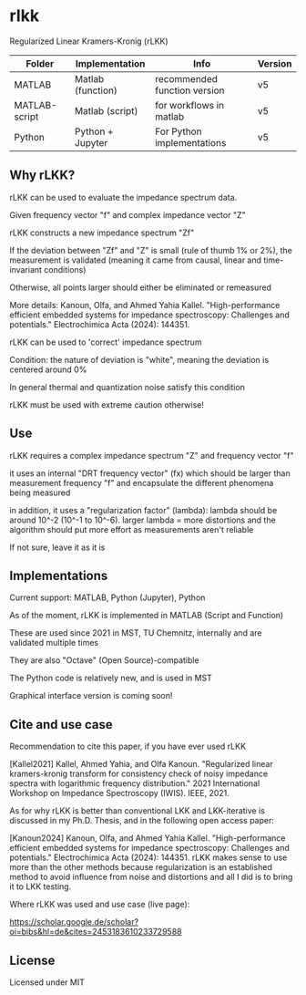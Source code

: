 # rlkk
Regularized Linear Kramers-Kronig (rLKK)

| Folder    | Implementation | Info | Version |
| --------  | -------------- | ---- | ------- |
| MATLAB | Matlab (function) | recommended function version | v5 |
| MATLAB-script | Matlab (script) | for workflows in matlab | v5 |
| Python | Python + Jupyter | For Python implementations | v5 |

## Why rLKK?
rLKK can be used to evaluate the impedance spectrum data. 

Given frequency vector "f" and complex impedance vector "Z"

rLKK constructs a new impedance spectrum "Zf"

If the deviation between "Zf" and "Z" is small (rule of thumb 1% or 2%), the measurement is validated (meaning it came from causal, linear and time-invariant conditions)

Otherwise, all points larger should either be eliminated or remeasured

More details: Kanoun, Olfa, and Ahmed Yahia Kallel. "High-performance efficient embedded systems for impedance spectroscopy: Challenges and potentials." Electrochimica Acta (2024): 144351.


rLKK can be used to 'correct' impedance spectrum

Condition: the nature of deviation is "white", meaning the deviation is centered around 0% 

In general thermal and quantization noise satisfy this condition

rLKK must be used with extreme caution otherwise!



## Use
rLKK requires a complex impedance spectrum "Z" and frequency vector "f"

it uses an internal "DRT frequency vector" (fx) which should be larger than measurement frequency "f" and encapsulate the different phenomena being measured

in addition, it uses a "regularization factor" (lambda): lambda should be around 10^-2 (10^-1 to 10^-6). larger lambda = more distortions and the algorithm should put more effort as measurements aren't reliable

If not sure, leave it as it is


## Implementations
Current support: MATLAB, Python (Jupyter), Python


As of the moment, rLKK is implemented in MATLAB (Script and Function)

These are used since 2021 in MST, TU Chemnitz, internally and are validated multiple times

They are also "Octave" (Open Source)-compatible

The Python code is relatively new, and is used in MST

Graphical interface version is coming soon!


## Cite and use case
Recommendation to cite this paper, if you have ever used rLKK

 [Kallel2021] Kallel, Ahmed Yahia, and Olfa Kanoun. "Regularized linear kramers-kronig transform for consistency check of noisy impedance spectra with logarithmic frequency distribution." 2021 International Workshop on Impedance Spectroscopy (IWIS). IEEE, 2021.

As for why rLKK is better than conventional LKK and LKK-iterative is discussed in my Ph.D. Thesis, and in the following open access paper:

[Kanoun2024] Kanoun, Olfa, and Ahmed Yahia Kallel. "High-performance efficient embedded systems for impedance spectroscopy: Challenges and potentials." Electrochimica Acta (2024): 144351.
rLKK makes sense to use more than the other methods because regularization is an established method to avoid influence from noise and distortions and all I did is to bring it to LKK testing.


Where rLKK was used and use case (live page):

https://scholar.google.de/scholar?oi=bibs&hl=de&cites=2453183610233729588

## License
Licensed under MIT 

